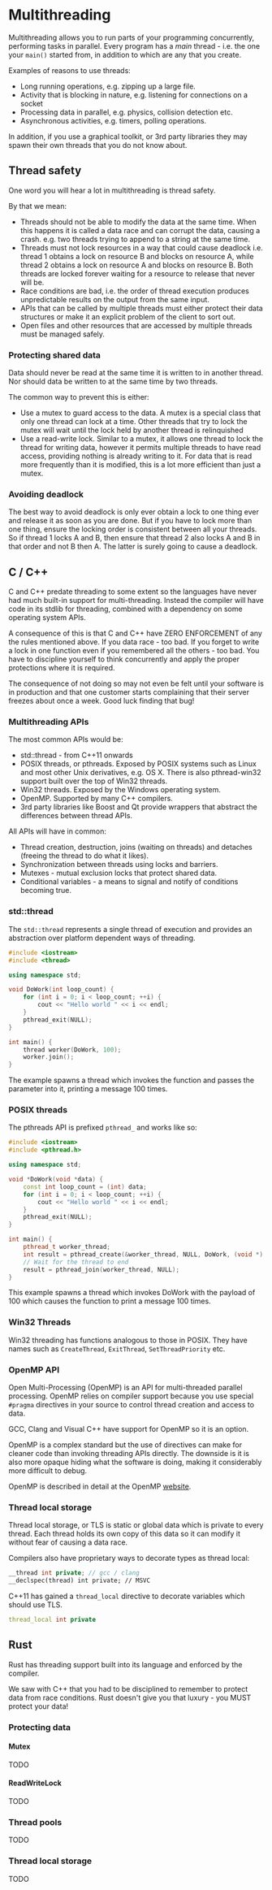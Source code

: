 # Multithreading

Multithreading allows you to run parts of your programming concurrently, performing tasks in parallel. Every program has a *main* thread - i.e. the one your `main()` started from, in addition to which are any that you create.

Examples of reasons to use threads:

* Long running operations, e.g. zipping up a large file.
* Activity that is blocking in nature, e.g. listening for connections on a socket
* Processing data in parallel, e.g. physics, collision detection etc.
* Asynchronous activities, e.g. timers, polling operations.

In addition, if you use a graphical toolkit, or 3rd party libraries they may spawn their own threads that you do not know about. 

## Thread safety

One word you will hear a lot in multithreading is thread safety. 

By that we mean:

* Threads should not be able to modify the data at the same time. When this happens it is called a data race and can corrupt the data, causing a crash. e.g. two threads trying to append to a string at the same time.
* Threads must not lock resources in a way that could cause deadlock i.e. thread 1 obtains a lock on resource B and blocks on resource A, while thread 2 obtains a lock on resource A and blocks on resource B. Both threads are locked forever waiting for a resource to release that never will be.
* Race conditions are bad, i.e. the order of thread execution produces unpredictable results on the output from the same input.
* APIs that can be called by multiple threads must either protect their data structures or make it an explicit problem of the client to sort out.
* Open files and other resources that are accessed by multiple threads must be managed safely.

### Protecting shared data

Data should never be read at the same time it is written to in another thread. Nor should data be written to at the same time by two threads.

The common way to prevent this is either:

* Use a mutex to guard access to the data. A mutex is a special class that only one thread can lock at a time. Other threads that try to lock the mutex will wait until the lock held by another thread is relinquished
* Use a read-write lock. Similar to a mutex, it allows one thread to lock the thread for writing data, however it permits multiple threads to have read access, providing nothing is already writing to it. For data that is read more frequently than it is modified, this is a lot more efficient than just a mutex.

### Avoiding deadlock

The best way to avoid deadlock is only ever obtain a lock to one thing ever and release it as soon as you are done. But if you have to lock more than one thing, ensure the locking order is consistent between all your threads. So if thread 1 locks A and B, then ensure that thread 2 also locks A and B in that order and not B then A. The latter is surely going to cause a deadlock.

## C / C++

C and C++ predate threading to some extent so the languages have never had much built-in support for multi-threading. Instead the compiler will have code in its stdlib for threading, combined with a dependency on some operating system APIs.

A consequence of this is that C and C++ have ZERO ENFORCEMENT of any the rules mentioned above. If you data race - too bad. If you forget to write a lock in one function even if you remembered all the others - too bad. You have to discipline yourself to think concurrently and apply the proper protections where it is required. 

The consequence of not doing so may not even be felt until your software is in production and that one customer starts complaining that their server freezes about once a week. Good luck finding that bug!

### Multithreading APIs

The most common APIs would be:

* std::thread - from C++11 onwards
* POSIX threads, or pthreads. Exposed by POSIX systems such as Linux and most other Unix derivatives, e.g. OS X. There is also pthread-win32 support built over the top of Win32 threads.
* Win32 threads. Exposed by the Windows operating system.
* OpenMP. Supported by many C++ compilers.
* 3rd party libraries like Boost and Qt provide wrappers that abstract the differences between thread APIs. 

All APIs will have in common:

* Thread creation, destruction, joins (waiting on threads) and detaches (freeing the thread to do what it likes).
* Synchronization between threads using locks and barriers.
* Mutexes - mutual exclusion locks that protect shared data.
* Conditional variables - a means to signal and notify of conditions becoming true.

### std::thread

The `std::thread` represents a single thread of execution and provides an abstraction over platform dependent ways of threading.

```c++
#include <iostream>
#include <thread>

using namespace std;

void DoWork(int loop_count) {
    for (int i = 0; i < loop_count; ++i) {
        cout << "Hello world " << i << endl;
    }
    pthread_exit(NULL);
}

int main() {
    thread worker(DoWork, 100);
    worker.join();
}
```

The example spawns a thread which invokes the function and passes the parameter into it, printing a message 100 times.

### POSIX threads

The pthreads API is prefixed `pthread_` and works like so:

```c++
#include <iostream>
#include <pthread.h>

using namespace std;

void *DoWork(void *data) {
    const int loop_count = (int) data;
    for (int i = 0; i < loop_count; ++i) {
        cout << "Hello world " << i << endl;
    }
    pthread_exit(NULL);
}

int main() {
    pthread_t worker_thread;
    int result = pthread_create(&worker_thread, NULL, DoWork, (void *) 100);
    // Wait for the thread to end
    result = pthread_join(worker_thread, NULL);
}
```

This example spawns a thread which invokes DoWork with the payload of 100 which causes the function to print a message 100 times.

### Win32 Threads

Win32 threading has functions analogous to those in POSIX. They have names such as `CreateThread`, `ExitThread`, `SetThreadPriority` etc.

### OpenMP API

Open Multi-Processing (OpenMP) is an API for multi-threaded parallel processing. OpenMP relies on compiler support because you use special `#pragma` directives in your source to control thread creation and access to data.

GCC, Clang and Visual C++ have support for OpenMP so it is an option.

OpenMP is a complex standard but the use of directives can make for cleaner code than invoking threading APIs directly. The downside is it is also more opaque hiding what the software is doing, making it considerably more difficult to debug.

OpenMP is described in detail at the OpenMP [website](http://www.openmp.org/).

### Thread local storage 

Thread local storage, or TLS is static or global data which is private to every thread. Each thread holds its own copy of this data so it can modify it without fear of causing a data race.

Compilers also have proprietary ways to decorate types as thread local:

```c++
__thread int private; // gcc / clang
__declspec(thread) int private; // MSVC
```

C++11 has gained a `thread_local` directive to decorate variables which should use TLS.

```c++
thread_local int private
```

## Rust

Rust has threading support built into its language and enforced by the compiler.

We saw with C++ that you had to be disciplined to remember to protect data from race conditions. Rust doesn't give you that luxury - you MUST protect your data!

### Protecting data

#### Mutex

TODO

#### ReadWriteLock

TODO

### Thread pools

TODO

### Thread local storage

TODO